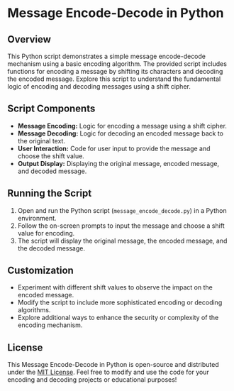 # Message Encode-Decode in Python

## Overview

This Python script demonstrates a simple message encode-decode mechanism using a basic encoding algorithm. The provided script includes functions for encoding a message by shifting its characters and decoding the encoded message. Explore this script to understand the fundamental logic of encoding and decoding messages using a shift cipher.

## Script Components

- **Message Encoding:** Logic for encoding a message using a shift cipher.
- **Message Decoding:** Logic for decoding an encoded message back to the original text.
- **User Interaction:** Code for user input to provide the message and choose the shift value.
- **Output Display:** Displaying the original message, encoded message, and decoded message.

## Running the Script

1. Open and run the Python script (`message_encode_decode.py`) in a Python environment.
2. Follow the on-screen prompts to input the message and choose a shift value for encoding.
3. The script will display the original message, the encoded message, and the decoded message.

## Customization

- Experiment with different shift values to observe the impact on the encoded message.
- Modify the script to include more sophisticated encoding or decoding algorithms.
- Explore additional ways to enhance the security or complexity of the encoding mechanism.

## License

This Message Encode-Decode in Python is open-source and distributed under the [MIT License](LICENSE). Feel free to modify and use the code for your encoding and decoding projects or educational purposes!
